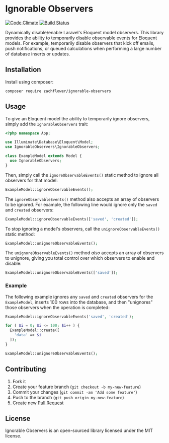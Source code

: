 # Ignorable Observers

[![Code Climate](https://codeclimate.com/github/zachflower/ignorable-observers/badges/gpa.svg)](https://codeclimate.com/github/zachflower/ignorable-observers) [![Build Status](https://travis-ci.org/zachflower/ignorable-observers.svg?branch=master)](https://travis-ci.org/zachflower/ignorable-observers)

Dynamically disable/enable Laravel's Eloquent model observers. This library provides the ability to temporarily disable observable events for Eloquent models. For example, temporarily disable observers that kick off emails, push notifications, or queued calculations when performing a large number of database inserts or updates.

## Installation

Install using composer:

```
composer require zachflower/ignorable-observers
```

## Usage

To give an Eloquent model the ability to temporarily ignore observers, simply add the `IgnorableObservers` trait:

```php
<?php namespace App;

use Illuminate\Database\Eloquent\Model;
use IgnorableObservers\IgnorableObservers;

class ExampleModel extends Model {
  use IgnorableObservers;
}
```

Then, simply call the `ignoreObservableEvents()` static method to ignore all observers for that model:

```php
ExampleModel::ignoreObservableEvents();
```

The `ignoreObservableEvents()` method also accepts an array of observers to be ignored. For example, the following line would ignore only the `saved` and `created` observers:

```php
ExampleModel::ignoreObservableEvents(['saved', 'created']);
```

To stop ignoring a model's observers, call the `unignoreObservableEvents()` static method:

```php
ExampleModel::unignoreObservableEvents();
```

The `unignoreObservableEvents()` method _also_ accepts an array of observers to unignore, giving you total control over which observers to enable and disable:

```php
ExampleModel::unignoreObservableEvents(['saved']);
```

### Example

The following example ignores any `saved` and `created` observers for the `ExampleModel`, inserts 100 rows into the database, and then "unignores" those observers when the operation is completed:

```php
ExampleModel::ignoreObservableEvents('saved', 'created');

for ( $i = 0; $i <= 100; $i++ ) {
  ExampleModel::create([
    'data' => $i
  ]);
}

ExampleModel::unignoreObservableEvents();
```

## Contributing

1. Fork it
1. Create your feature branch (`git checkout -b my-new-feature`)
1. Commit your changes (`git commit -am 'Add some feature'`)
1. Push to the branch (`git push origin my-new-feature`)
1. Create new [Pull Request](https://github.com/zachflower/ignorable-observers/compare)

## License

Ignorable Observers is an open-sourced library licensed under the MIT license.
